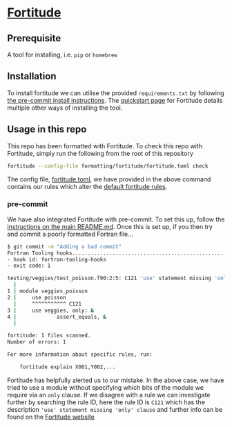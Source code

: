 # [Fortitude](https://fortitude.readthedocs.io/en/stable/)

## Prerequisite

A tool for installing, i.e. `pip` or `homebrew`

## Installation

To install fortitude we can utilise the provided `requirements.txt` by following [the pre-commit install instructions](../../README.md#pre-commit).
The [quickstart page](https://fortitude.readthedocs.io/en/stable/#quickstart) for Fortitude details multiple other ways of installing the tool.

## Usage in this repo

This repo has been formatted with Fortitude. To check this repo with Fortitude, simply run the following from the root of this repository

```sh
fortitude --config-file formatting/fortitude/fortitude.toml check
```

The config file, [fortitude.toml](./fortitude.toml), we have provided in the above command contains our rules which alter the 
[default fortitude rules](https://fortitude.readthedocs.io/en/stable/rules/). 



### pre-commit

We have also integrated Fortitude with pre-commit. To set this up, follow the [instructions on the main README.md](../../README.md#pre-commit).
Once this is set up, if you then try and commit a poorly formatted Fortran file...

```sh
$ git commit -m "Adding a bad commit"       
Fortran Tooling hooks....................................................Failed
- hook id: fortran-tooling-hooks
- exit code: 1

testing/veggies/test_poisson.f90:2:5: C121 'use' statement missing 'only' clause
  |
1 | module veggies_poisson
2 |     use poisson
  |     ^^^^^^^^^^^ C121
3 |     use veggies, only: &
4 |             assert_equals, &
  |

fortitude: 1 files scanned.
Number of errors: 1

For more information about specific rules, run:

    fortitude explain X001,Y002,...
```

Fortitude has helpfully alerted us to our mistake. In the above case, we have tried to use a module without specifying which bits of
the module we require via an `only` clause. If we disagree with a rule we can investigate further by searching the rule ID, here the
rule ID is `C121` which has the description `'use' statement missing 'only' clause` and further info can be found on the
[Fortitude website](https://fortitude.readthedocs.io/en/stable/rules/use-all/)  
